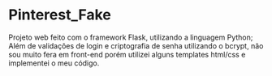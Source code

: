 # Pinterest_Fake

Projeto web feito com o framework Flask, utilizando a linguagem Python;
Além de validações de login e criptografia de senha utilizando o bcrypt, não sou muito fera em front-end porém utilizei alguns templates html/css e implementei o meu código.
